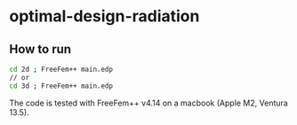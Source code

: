 # optimal-design-radiation

## How to run
```bash
cd 2d ; FreeFem++ main.edp
// or 
cd 3d ; FreeFem++ main.edp
```

The code is tested with FreeFem++ v4.14 on a macbook (Apple M2, Ventura 13.5).